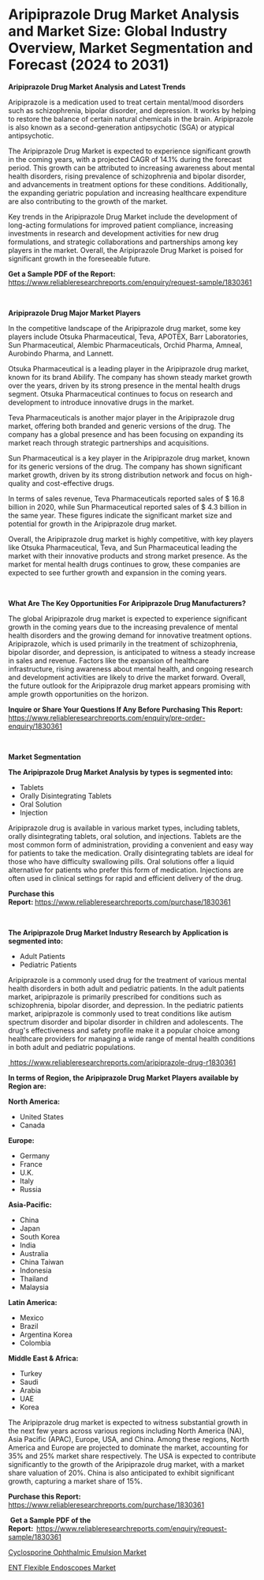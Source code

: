 <p><h1>Aripiprazole Drug Market Analysis and Market Size: Global Industry Overview, Market Segmentation and Forecast (2024 to 2031)</h1></p><p><strong>Aripiprazole Drug Market Analysis and Latest Trends</strong></p>
<p><p>Aripiprazole is a medication used to treat certain mental/mood disorders such as schizophrenia, bipolar disorder, and depression. It works by helping to restore the balance of certain natural chemicals in the brain. Aripiprazole is also known as a second-generation antipsychotic (SGA) or atypical antipsychotic.</p><p>The Aripiprazole Drug Market is expected to experience significant growth in the coming years, with a projected CAGR of 14.1% during the forecast period. This growth can be attributed to increasing awareness about mental health disorders, rising prevalence of schizophrenia and bipolar disorder, and advancements in treatment options for these conditions. Additionally, the expanding geriatric population and increasing healthcare expenditure are also contributing to the growth of the market.</p><p>Key trends in the Aripiprazole Drug Market include the development of long-acting formulations for improved patient compliance, increasing investments in research and development activities for new drug formulations, and strategic collaborations and partnerships among key players in the market. Overall, the Aripiprazole Drug Market is poised for significant growth in the foreseeable future.</p></p>
<p><strong>Get a Sample PDF of the Report:&nbsp;</strong> <a href="https://www.reliableresearchreports.com/enquiry/request-sample/1830361">https://www.reliableresearchreports.com/enquiry/request-sample/1830361</a></p>
<p>&nbsp;</p>
<p><strong>Aripiprazole Drug Major Market Players</strong></p>
<p><p>In the competitive landscape of the Aripiprazole drug market, some key players include Otsuka Pharmaceutical, Teva, APOTEX, Barr Laboratories, Sun Pharmaceutical, Alembic Pharmaceuticals, Orchid Pharma, Amneal, Aurobindo Pharma, and Lannett. </p><p>Otsuka Pharmaceutical is a leading player in the Aripiprazole drug market, known for its brand Abilify. The company has shown steady market growth over the years, driven by its strong presence in the mental health drugs segment. Otsuka Pharmaceutical continues to focus on research and development to introduce innovative drugs in the market.</p><p>Teva Pharmaceuticals is another major player in the Aripiprazole drug market, offering both branded and generic versions of the drug. The company has a global presence and has been focusing on expanding its market reach through strategic partnerships and acquisitions.</p><p>Sun Pharmaceutical is a key player in the Aripiprazole drug market, known for its generic versions of the drug. The company has shown significant market growth, driven by its strong distribution network and focus on high-quality and cost-effective drugs.</p><p>In terms of sales revenue, Teva Pharmaceuticals reported sales of $ 16.8 billion in 2020, while Sun Pharmaceutical reported sales of $ 4.3 billion in the same year. These figures indicate the significant market size and potential for growth in the Aripiprazole drug market.</p><p>Overall, the Aripiprazole drug market is highly competitive, with key players like Otsuka Pharmaceutical, Teva, and Sun Pharmaceutical leading the market with their innovative products and strong market presence. As the market for mental health drugs continues to grow, these companies are expected to see further growth and expansion in the coming years.</p></p>
<p>&nbsp;</p>
<p><strong>What Are The Key Opportunities For Aripiprazole Drug Manufacturers?</strong></p>
<p><p>The global Aripiprazole drug market is expected to experience significant growth in the coming years due to the increasing prevalence of mental health disorders and the growing demand for innovative treatment options. Aripiprazole, which is used primarily in the treatment of schizophrenia, bipolar disorder, and depression, is anticipated to witness a steady increase in sales and revenue. Factors like the expansion of healthcare infrastructure, rising awareness about mental health, and ongoing research and development activities are likely to drive the market forward. Overall, the future outlook for the Aripiprazole drug market appears promising with ample growth opportunities on the horizon.</p></p>
<p><strong>Inquire or Share Your Questions If Any Before Purchasing This Report:</strong> <a href="https://www.reliableresearchreports.com/enquiry/pre-order-enquiry/1830361">https://www.reliableresearchreports.com/enquiry/pre-order-enquiry/1830361</a></p>
<p>&nbsp;</p>
<p><strong>Market Segmentation</strong></p>
<p><strong>The Aripiprazole Drug Market Analysis by types is segmented into:</strong></p>
<p><ul><li>Tablets</li><li>Orally Disintegrating Tablets</li><li>Oral Solution</li><li>Injection</li></ul></p>
<p><p>Aripiprazole drug is available in various market types, including tablets, orally disintegrating tablets, oral solution, and injections. Tablets are the most common form of administration, providing a convenient and easy way for patients to take the medication. Orally disintegrating tablets are ideal for those who have difficulty swallowing pills. Oral solutions offer a liquid alternative for patients who prefer this form of medication. Injections are often used in clinical settings for rapid and efficient delivery of the drug.</p></p>
<p><strong>Purchase this Report:&nbsp;</strong><a href="https://www.reliableresearchreports.com/purchase/1830361">https://www.reliableresearchreports.com/purchase/1830361</a></p>
<p>&nbsp;</p>
<p><strong>The Aripiprazole Drug Market Industry Research by Application is segmented into:</strong></p>
<p><ul><li>Adult Patients</li><li>Pediatric Patients</li></ul></p>
<p><p>Aripiprazole is a commonly used drug for the treatment of various mental health disorders in both adult and pediatric patients. In the adult patients market, aripiprazole is primarily prescribed for conditions such as schizophrenia, bipolar disorder, and depression. In the pediatric patients market, aripiprazole is commonly used to treat conditions like autism spectrum disorder and bipolar disorder in children and adolescents. The drug's effectiveness and safety profile make it a popular choice among healthcare providers for managing a wide range of mental health conditions in both adult and pediatric populations.</p></p>
<p><a href="https://www.reliableresearchreports.com/aripiprazole-drug-r1830361">&nbsp;https://www.reliableresearchreports.com/aripiprazole-drug-r1830361</a></p>
<p><strong>In terms of Region, the Aripiprazole Drug Market Players available by Region are:</strong></p>
<p>
    <p> <strong> North America: </strong>
        <ul>
            <li>United States</li>
            <li>Canada</li>
        </ul>
        </p> 
    <p> <strong> Europe: </strong>
        <ul>
            <li>Germany</li>
            <li>France</li>
            <li>U.K.</li>
            <li>Italy</li>
            <li>Russia</li>
        </ul>
        </p> 
    <p> <strong> Asia-Pacific: </strong>
        <ul>
            <li>China</li>
            <li>Japan</li>
            <li>South Korea</li>
            <li>India</li>
            <li>Australia</li>
            <li>China Taiwan</li>
            <li>Indonesia</li>
            <li>Thailand</li>
            <li>Malaysia</li>
        </ul>
        </p> 
    <p> <strong> Latin America: </strong>
        <ul>
            <li>Mexico</li>
            <li>Brazil</li>
            <li>Argentina Korea</li>
            <li>Colombia</li>
        </ul>
        </p> 
    <p> <strong> Middle East & Africa: </strong>
        <ul>
            <li>Turkey</li>
            <li>Saudi</li>
            <li>Arabia</li>
            <li>UAE</li>
            <li>Korea</li>
        </ul>
    </p>
    </p>
<p><p>The Aripiprazole drug market is expected to witness substantial growth in the next few years across various regions including North America (NA), Asia Pacific (APAC), Europe, USA, and China. Among these regions, North America and Europe are projected to dominate the market, accounting for 35% and 25% market share respectively. The USA is expected to contribute significantly to the growth of the Aripiprazole drug market, with a market share valuation of 20%. China is also anticipated to exhibit significant growth, capturing a market share of 15%.</p></p>
<p><strong>Purchase this Report: </strong><a href="https://www.reliableresearchreports.com/purchase/1830361">https://www.reliableresearchreports.com/purchase/1830361</a></p>
<p>&nbsp;<strong>Get a Sample PDF of the Report:&nbsp;&nbsp;</strong><a href="https://www.reliableresearchreports.com/enquiry/request-sample/1830361">https://www.reliableresearchreports.com/enquiry/request-sample/1830361</a></p>
<p><strong></strong></p>
<p><p><a href="https://github.com/RichRobinson5/Market-Research-Report-List-5/blob/main/cyclosporine-ophthalmic-emulsion-market.md">Cyclosporine Ophthalmic Emulsion Market</a></p><p><a href="https://view.publitas.com/reportprime-1/ent-flexible-endoscopes-market-furnishes-information-on-market-share-market-trends-and-market-growth/">ENT Flexible Endoscopes Market</a></p></p>